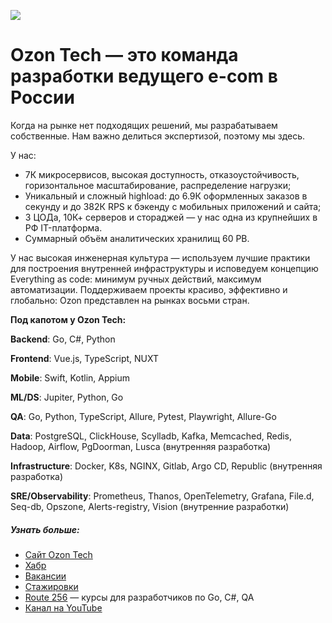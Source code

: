 ![](/assets/images/Main.png)

# Ozon Tech — это команда разработки ведущего e-com в России

Когда на рынке нет подходящих решений, мы разрабатываем собственные. Нам важно делиться экспертизой, поэтому мы здесь. 

У нас:
+ 7К микросервисов, высокая доступность, отказоустойчивость, горизонтальное масштабирование, распределение нагрузки;
+ Уникальный и сложный highload: до 6.9К оформленных заказов в секунду и до 382К RPS к бэкенду с мобильных приложений и сайта;
+ 3 ЦОДа, 10К+ серверов и стораджей — у нас одна из крупнейших в РФ IT-платформа.
+ Суммарный объём аналитических хранилищ 60 PB.

У нас высокая инженерная культура — используем лучшие практики для построения внутренней инфраструктуры и исповедуем концепцию Everything as code: минимум ручных действий, максимум автоматизации. Поддерживаем проекты красиво, эффективно и глобально: Ozon представлен на рынках восьми стран.

**Под капотом у Ozon Tech:**

**Backend**: Go, С#, Python

**Frontend**: Vue.js, TypeScript, NUXT

**Mobile**: Swift, Kotlin, Appium

**ML/DS**: Jupiter, Python, Go

**QA**: Go, Python, TypeScript, Allure, Pytest, Playwright, Allure-Go 

**Data**: PostgreSQL, ClickHouse, Scylladb, Kafka, Memcached, Redis, Hadoop, Airflow, PgDoorman, Lusca (внутренняя разработка)

**Infrastructure**: Docker, K8s, NGINX, Gitlab, Argo CD, Republic (внутренняя разработка)

**SRE/Observability**: Prometheus, Thanos, OpenTelemetry, Grafana, File.d, Seq-db, Opszone, Alerts-registry, Vision (внутренние разработки)


##### Узнать больше:
+ [Сайт Ozon Tech](https://tech.ozon.ru/)
+ [Хабр](https://habr.com/ru/company/ozontech/blog/)
+ [Вакансии](https://job.ozon.ru/it/)
+ [Стажировки](https://ozon.dev/internship)
+ [Route 256](https://route256.ozon.ru/) — курсы для разработчиков по Go, C#, QA
+ [Канал на YouTube](https://www.youtube.com/channel/UCCqNFXg3NRbRA6qNKFRecdw)


